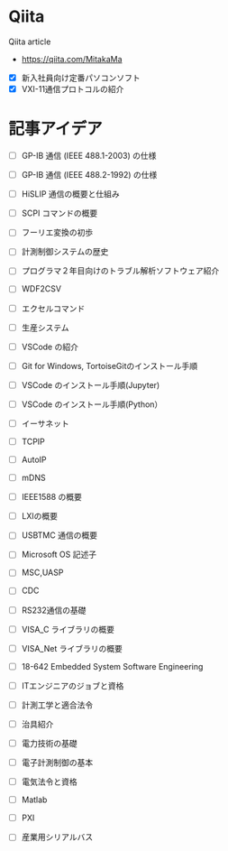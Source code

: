 # Qiita
Qiita article
- https://qiita.com/MitakaMa
- [x] 新入社員向け定番パソコンソフト
- [x] VXI-11通信プロトコルの紹介

# 記事アイデア
- [ ] GP-IB 通信 (IEEE 488.1-2003) の仕様
- [ ] GP-IB 通信 (IEEE 488.2-1992) の仕様
- [ ] HiSLIP 通信の概要と仕組み
- [ ] SCPI コマンドの概要
- [ ] フーリエ変換の初歩
- [ ] 計測制御システムの歴史
- [ ] プログラマ２年目向けのトラブル解析ソフトウェア紹介
- [ ] WDF2CSV
- [ ] エクセルコマンド
- [ ] 生産システム
- [ ] VSCode の紹介
- [ ] Git for Windows, TortoiseGitのインストール手順
- [ ] VSCode のインストール手順(Jupyter)
- [ ] VSCode のインストール手順(Python）
- [ ] イーサネット
- [ ] TCPIP
- [ ] AutoIP
- [ ] mDNS
- [ ] IEEE1588 の概要
- [ ] LXIの概要
- [ ] USBTMC 通信の概要
- [ ] Microsoft OS 記述子
- [ ] MSC,UASP
- [ ] CDC
- [ ] RS232通信の基礎
- [ ] VISA_C ライブラリの概要
- [ ] VISA_Net ライブラリの概要
- [ ] 18-642 Embedded System Software Engineering
- [ ] ITエンジニアのジョブと資格
- [ ] 計測工学と適合法令
- [ ] 治具紹介
- [ ] 電力技術の基礎
- [ ] 電子計測制御の基本
- [ ] 電気法令と資格
- [ ] Matlab
- [ ] PXI
- [ ] 産業用シリアルバス

